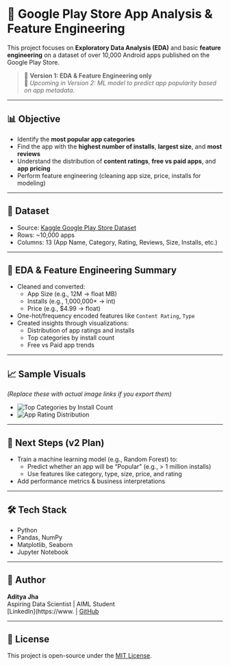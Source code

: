 # 📱 Google Play Store App Analysis & Feature Engineering

This project focuses on **Exploratory Data Analysis (EDA)** and basic **feature engineering** on a dataset of over 10,000 Android apps published on the Google Play Store.

> 📌 **Version 1: EDA & Feature Engineering only**  
> 🔧 *Upcoming in Version 2: ML model to predict app popularity based on app metadata.*

---

## 📊 Objective

- Identify the **most popular app categories**
- Find the app with the **highest number of installs**, **largest size**, and **most reviews**
- Understand the distribution of **content ratings**, **free vs paid apps**, and **app pricing**
- Perform feature engineering (cleaning app size, price, installs for modeling)

---

## 📁 Dataset

- Source: [Kaggle Google Play Store Dataset](https://www.kaggle.com/datasets/lava18/google-play-store-apps)
- Rows: ~10,000 apps  
- Columns: 13 (App Name, Category, Rating, Reviews, Size, Installs, etc.)

---

## 🧼 EDA & Feature Engineering Summary

- Cleaned and converted:
  - App Size (e.g., 12M → float MB)
  - Installs (e.g., 1,000,000+ → int)
  - Price (e.g., $4.99 → float)
- One-hot/frequency encoded features like `Content Rating`, `Type`
- Created insights through visualizations:
  - Distribution of app ratings and installs
  - Top categories by install count
  - Free vs Paid app trends

---

## 📈 Sample Visuals

*(Replace these with actual image links if you export them)*

- ![Top Categories by Install Count](assets/top_categories.png)
- ![App Rating Distribution](assets/rating_dist.png)

---

## 🚀 Next Steps (v2 Plan)

- Train a machine learning model (e.g., Random Forest) to:
  - Predict whether an app will be “Popular” (e.g., > 1 million installs)
  - Use features like category, type, size, price, and rating
- Add performance metrics & business interpretations

---

## 🛠️ Tech Stack

- Python
- Pandas, NumPy
- Matplotlib, Seaborn
- Jupyter Notebook

---

## 📌 Author

**Aditya Jha**  
Aspiring Data Scientist | AIML Student  
[LinkedIn](https://www. | [GitHub](https://github.com/)

---

## 📂 License

This project is open-source under the [MIT License](LICENSE).
